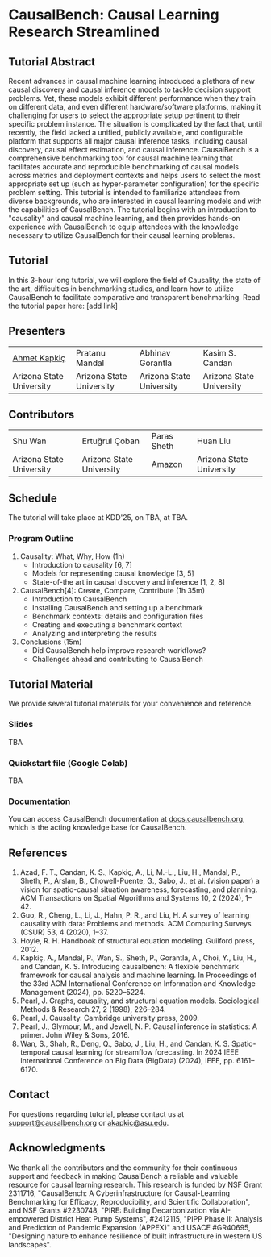 <!-- # Presenters’ names and bibliography, tutorial outline and what will the participants learn from the tutorial. -->

# CausalBench: Causal Learning Research Streamlined

## Tutorial Abstract

Recent advances in causal machine learning introduced a plethora of new causal discovery and causal inference models to tackle decision support problems. Yet, these models exhibit different performance when they train on different data, and even different hardware/software platforms, making it challenging for users to select the appropriate setup pertinent to their specific problem instance. The situation is complicated by the fact that, until recently, the field lacked a unified, publicly available, and configurable platform that supports all major causal inference tasks, including causal discovery, causal effect estimation, and causal inference. CausalBench is a comprehensive benchmarking tool for causal machine learning that facilitates accurate and reproducible benchmarking of causal models across metrics and deployment contexts and helps users to select the most appropriate set up (such as hyper-parameter configuration) for the specific problem setting. This tutorial is intended to familiarize attendees from diverse backgrounds, who are interested in causal learning models and with the capabilities of CausalBench. The tutorial begins with an introduction to "causality" and causal machine learning, and then provides hands-on experience with CausalBench to equip attendees with the knowledge necessary to utilize CausalBench for their causal learning problems.

## Tutorial
In this 3-hour long tutorial, we will explore the field of Causality, the state of the art, difficulties in benchmarking studies, and learn how to utilize CausalBench to facilitate comparative and transparent benchmarking.
Read the tutorial paper here: [add link]

## Presenters
|  |  | | |
|--|--|--|--|
|[Ahmet Kapkiç](https://kapkic.github.io)  | Pratanu Mandal  | Abhinav Gorantla |Kasim S. Candan |
|Arizona State University| Arizona State University | Arizona State University | Arizona State University|

## Contributors
|  |  | | |
|--|--|--|--|
|Shu Wan  | Ertuğrul Çoban  | Paras Sheth |Huan Liu |
| Arizona State University| Arizona State University | Amazon | Arizona State University|

## Schedule
The tutorial will take place at KDD'25, on TBA, at TBA.

### Program Outline
 1. Causality: What, Why, How (1h)
	 - Introduction to causality [6, 7]
	 - Models for representing causal knowledge [3, 5]
	 - State-of-the art in causal discovery and inference [1, 2, 8]
2. CausalBench[4]: Create, Compare, Contribute (1h 35m)
	- Introduction to CausalBench
	- Installing CausalBench and setting up a benchmark
	- Benchmark contexts: details and configuration files
	- Creating and executing a benchmark context
	- Analyzing and interpreting the results
3. Conclusions (15m)
	- Did CausalBench help improve research workflows?
	- Challenges ahead and contributing to CausalBench

## Tutorial Material
We provide several tutorial materials for  your convenience and reference.

### Slides
TBA

###  Quickstart file (Google Colab)
TBA

### Documentation
You can access CausalBench documentation at [docs.causalbench.org](https://docs.causalbench.org), which is the acting knowledge base for CausalBench.

## References
 1. Azad, F. T., Candan, K. S., Kapkiç, A., Li, M.-L., Liu, H., Mandal, P., Sheth, P., Arslan, B., Chowell-Puente, G., Sabo, J., et al. (vision paper) a vision for spatio-causal situation awareness, forecasting, and planning. ACM Transactions on Spatial Algorithms and Systems 10, 2 (2024), 1–42. 
2. Guo, R., Cheng, L., Li, J., Hahn, P. R., and Liu, H. A survey of learning causality with data: Problems and methods. ACM Computing Surveys (CSUR) 53, 4 (2020), 1–37. 
3. Hoyle, R. H. Handbook of structural equation modeling. Guilford press, 2012. 
4. Kapkiç, A., Mandal, P., Wan, S., Sheth, P., Gorantla, A., Choi, Y., Liu, H., and Candan, K. S. Introducing causalbench: A flexible benchmark framework for causal analysis and machine learning. In Proceedings of the 33rd ACM International Conference on Information and Knowledge Management (2024), pp. 5220–5224. 
5. Pearl, J. Graphs, causality, and structural equation models. Sociological Methods & Research 27, 2 (1998), 226–284. 
6. Pearl, J. Causality. Cambridge university press, 2009. 
7. Pearl, J., Glymour, M., and Jewell, N. P. Causal inference in statistics: A primer. John Wiley & Sons, 2016. 
8. Wan, S., Shah, R., Deng, Q., Sabo, J., Liu, H., and Candan, K. S. Spatio-temporal causal learning for streamflow forecasting. In 2024 IEEE International Conference on Big Data (BigData) (2024), IEEE, pp. 6161–6170.

## Contact
For questions regarding tutorial, please contact us at support@causalbench.org or akapkic@asu.edu.

## Acknowledgments
We thank all the contributors and the community for their continuous support and feedback in making CausalBench a reliable and valuable resource for causal learning research.
This research is funded by NSF Grant 2311716, "CausalBench: A Cyberinfrastructure for Causal-Learning Benchmarking for Efficacy, Reproducibility, and Scientific Collaboration", and NSF Grants #2230748, "PIRE: Building Decarbonization via AI-empowered District Heat Pump Systems", #2412115, "PIPP Phase II: Analysis and Prediction of Pandemic Expansion (APPEX)" and USACE #GR40695, "Designing nature to enhance resilience of built infrastructure in western US landscapes".
